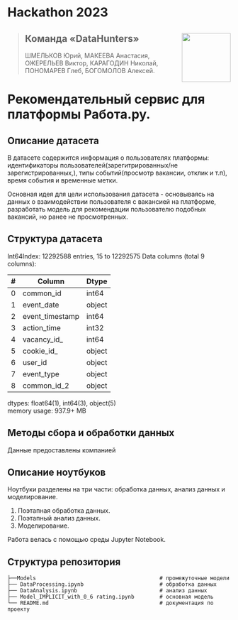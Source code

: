# Hackathon 2023 

><img align="right" width="110" height="110" src="https://user-images.githubusercontent.com/78375128/209393192-0b0016f6-a7ba-497d-a1e5-14df769c4816.png">
>
>## Команда «DataHunters»
>
>ШМЕЛЬКОВ Юрий, МАКЕЕВА Анастасия, ОЖЕРЕЛЬЕВ Виктор, КАРАГОДИН Николай, ПОНОМАРЕВ Глеб, БОГОМОЛОВ Алексей.

# Рекомендательный сервис для платформы Работа.ру.

## Описание датасета

В датасете содержится информация о пользователях платформы: идентификаторы пользователей(зарегитрированных/не зарегистрированных,), типы событий(просмотр вакансии, отклик и т.п), время события и временные метки.

Основная идея для цели использования датасета - основываясь на данных о взаимодействии пользователя с вакансией на платформе, разработать модель для рекомендации пользователю подобных вакансий, но ранее не просмотренных. 

## Структура датасета

Int64Index: 12292588 entries, 15 to 12292575
Data columns (total 9 columns):

| # | Column | Dtype |
|------|------|------|
| 0  | common_id       | int64   |
| 1  | event_date      | object  |
| 2  | event_timestamp | int64   |
| 3  | action_time     | int32   |
| 4  | vacancy_id_     | int64   |
| 5  | cookie_id_      | object  |
| 6  | user_id         | object |
| 7  | event_type      | object |
| 8  | common_id_2     | object |


dtypes: float64(1), int64(3), object(5) \
memory usage: 937.9+ MB

## Методы сбора и обработки данных
Данные предоставлены компанией

## Описание ноутбуков

Ноутбуки разделены на три части: обработка данных, анализ данных и моделирование.

1. Поэтапная обработка данных.
2. Поэтапный анализ данных.   
3. Моделирование.

Работа велась с помощью среды Jupyter Notebook.

## Структура репозитория

    ├──Models                                       # промежуточные модели
    ├── DataProcessing.ipynb                        # обработка данных
    ├── DataAnalysis.ipynb                          # анализ данных
    ├── Model_IMPLICIT_with_0_6 rating.ipynb        # основная модель
    └── README.md                                   # документация по проекту
